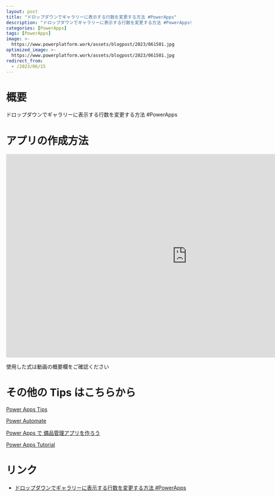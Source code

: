 ```yaml
---
layout: post
title: "ドロップダウンでギャラリーに表示する行数を変更する方法 #PowerApps"
description: "ドロップダウンでギャラリーに表示する行数を変更する方法 #PowerAppsを動画で分かりやすく解説"
categories: [PowerApps]
tags: [PowerApps]
image: >-
  https://www.powerplatform.work/assets/blogpost/2023/061501.jpg
optimized_image: >-
  https://www.powerplatform.work/assets/blogpost/2023/061501.jpg
redirect_from:
  - /2023/06/15
---
```



#  概要

ドロップダウンでギャラリーに表示する行数を変更する方法 #PowerApps


# アプリの作成方法

<iframe width="983" height="553" src="https://www.youtube.com/embed/tA6eFqI4JTs" title="YouTube video player" frameborder="0" allow="accelerometer; autoplay; clipboard-write; encrypted-media; gyroscope; picture-in-picture" allowfullscreen></iframe>


使用した式は動画の概要欄をご確認ください


# その他の Tips はこちらから

[Power Apps Tips](https://www.youtube.com/watch?v=VrAQf3JQ7yM&list=PLVhFi1fb3DqakSLVMn22DDcySXh9jtzi- )


[Power Automate](https://www.youtube.com/watch?v=-YnJYT0ASEM&list=PLVhFi1fb3Dqbzic6GieqnLFgD3aTj-eHA)


[Power Apps で 備品管理アプリを作ろう](https://www.youtube.com/playlist?list=PLVhFi1fb3DqZM3HKb8Hea6XEL96990Fyn)


[Power Apps Tutorial](https://www.youtube.com/playlist?list=PLVhFi1fb3DqalxpL974VvAJvV4iWoSbe_)


# リンク


- [ドロップダウンでギャラリーに表示する行数を変更する方法 #PowerApps](https://www.youtube.com/watch?v=tA6eFqI4JTs)


